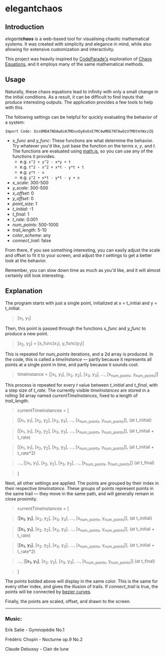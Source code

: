 # elegant**chaos**

## Introduction

*elegant**chaos*** is a web-based tool for visualising chaotic mathematical systems. It was created with simplicity and elegance in mind, while also allowing for extensive customization and interactivity.

This project was heavily inspired by [CodeParade's](https://www.youtube.com/@CodeParade) exploration of [Chaos Equations](https://www.youtube.com/watch?v=fDSIRXmnVvk), and it employs many of the same mathematical methods.

## Usage

Naturally, these chaos equations lead to infinity with only a small change in the initial conditions. As a result, it can be difficult to find inputs that produce interesting outputs. The application provides a few tools to help with this.

The following settings can be helpful for quickly evaluating the behavior of a system:

`Import Code: Ozs0MDA7NDAwOzA7MDsxOy0xOzE7MC4wMDE7NTAwOzU7MDtmYWxzZQ`

- *x_func* and *y_func*: These functions are what determine the behavior. Try whatever you'd like, just base the function on the terms *x*, *y*, and *t*. The functions are evaluated using [math.js](https://mathjs.org/), so you can use any of the functions it provides.
    - e.g. `x^2 + y^2 - x*y + t`
    - e.g. `t^2 - x^2 + x*t - y*t + t`
    - e.g. `y*t - x`
    - e.g. `y^2 + x*t - y*t - y + x`
- *x_scale*: 300-500
- *y_scale*: 300-500
- *x_offset*: 0
- *y_offset*: 0
- *point_size*: 1
- *t_initial*: -1
- *t_final*: 1
- *t_rate*: 0.001
- *num_points*: 500-1000
- *trail_length*: 5-10
- *color_scheme*: any
- *connect_trail*: false

From there, if you see something interesting, you can easily adjust the scale and offset to fit it to your screen, and adjust the *t* settings to get a better look at the behavior. 

Remember, you can slow down time as much as you'd like, and it will almost certainly still look interesting.

## Explanation

The program starts with just a single point, initialized at x = t_initial and y = t_initial. 

> [x<sub>1</sub>, y<sub>1</sub>]

Then, this point is passed through the functions *x_func* and *y_func* to produce a new point. 

> [x<sub>2</sub>, y<sub>2</sub>] = [x_func(x<sub>1</sub>), y_func(y<sub>1</sub>)]

This is repeated for *num_points* iterations, and a 2d array is produced. In the code, this is called a *timeInstance* — partly because it represents all points at a single point in time, and partly because it sounds cool.

> timeInstance = [[x<sub>1</sub>, y<sub>1</sub>], [x<sub>2</sub>, y<sub>2</sub>], [x<sub>3</sub>, y<sub>3</sub>], ..., [x<sub>num_points</sub>, y<sub>num_points</sub>]]

This process is repeated for every *t* value between *t_initial* and *t_final*, with a step size of *t_rate*. The currently visible *timeInstances* are stored in a rolling 3d array named *currentTimeInstances*, fixed to a length of *trail_length*.

> currentTimeInstances = [

> [[x<sub>1</sub>, y<sub>1</sub>], [x<sub>2</sub>, y<sub>2</sub>], [x<sub>3</sub>, y<sub>3</sub>], ..., [x<sub>num_points</sub>, y<sub>num_points</sub>]], (at t_initial)

> [[x<sub>1</sub>, y<sub>1</sub>], [x<sub>2</sub>, y<sub>2</sub>], [x<sub>3</sub>, y<sub>3</sub>], ..., [x<sub>num_points</sub>, y<sub>num_points</sub>]], (at t_initial + t_rate)

> [[x<sub>1</sub>, y<sub>1</sub>], [x<sub>2</sub>, y<sub>2</sub>], [x<sub>3</sub>, y<sub>3</sub>], ..., [x<sub>num_points</sub>, y<sub>num_points</sub>]], (at t_initial + t_rate*2)

> ..., [[x<sub>1</sub>, y<sub>1</sub>], [x<sub>2</sub>, y<sub>2</sub>], [x<sub>3</sub>, y<sub>3</sub>], ..., [x<sub>num_points</sub>, y<sub>num_points</sub>]] (at t_final)

> ]

Next, all other settings are applied. The points are grouped by their index in their respective *timeInstance*. These groups of points represent points in the same trail — they move in the same path, and will generally remain in close proximity.

> currentTimeInstances = [

> [**[x<sub>1</sub>, y<sub>1</sub>]**, [x<sub>2</sub>, y<sub>2</sub>], [x<sub>3</sub>, y<sub>3</sub>], ..., [x<sub>num_points</sub>, y<sub>num_points</sub>]], (at t_initial)

> [**[x<sub>1</sub>, y<sub>1</sub>]**, [x<sub>2</sub>, y<sub>2</sub>], [x<sub>3</sub>, y<sub>3</sub>], ..., [x<sub>num_points</sub>, y<sub>num_points</sub>]], (at t_initial + t_rate)

> [**[x<sub>1</sub>, y<sub>1</sub>]**, [x<sub>2</sub>, y<sub>2</sub>], [x<sub>3</sub>, y<sub>3</sub>], ..., [x<sub>num_points</sub>, y<sub>num_points</sub>]], (at t_initial + t_rate*2)

> ..., [**[x<sub>1</sub>, y<sub>1</sub>]**, [x<sub>2</sub>, y<sub>2</sub>], [x<sub>3</sub>, y<sub>3</sub>], ..., [x<sub>num_points</sub>, y<sub>num_points</sub>]] (at t_final)

> ]

The points bolded above will display in the same color. This is the same for every other index, and gives the illusion of trails. If *connect_trail* is true, the points will be connected by [bezier curves](https://github.com/dobarkod/canvas-bezier-multiple).

Finally, the points are scaled, offset, and drawn to the screen.

---

### Music: 

Erik Satie - Gymnopédie No.1

Frédéric Chopin - Nocturne op.9 No.2

Claude Debussy - Clair de lune



